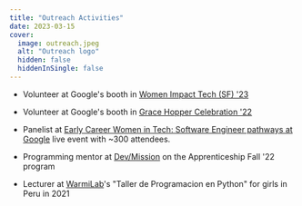 ```yaml
---
title: "Outreach Activities"
date: 2023-03-15
cover:
  image: outreach.jpeg
  alt: "Outreach logo"
  hidden: false
  hiddenInSingle: false
---
```


- Volunteer at Google's booth in [Women Impact Tech (SF) '23](https://womenimpacttech.com/)

- Volunteer at Google's booth in [Grace Hopper Celebration '22](https://ghc.anitab.org/)

- Panelist at [Early Career Women in Tech: Software Engineer pathways at Google](https://careersonair.withgoogle.com/events/early-career-swe?talk=early-career-women-in-tech) live event with ~300 attendees.

- Programming mentor at [Dev/Mission](https://devmission.org/) on the Apprenticeship Fall '22 program

- Lecturer at [WarmiLab](https://www.warmilab.com/)'s "Taller de Programacion en Python" for girls in Peru in 2021
